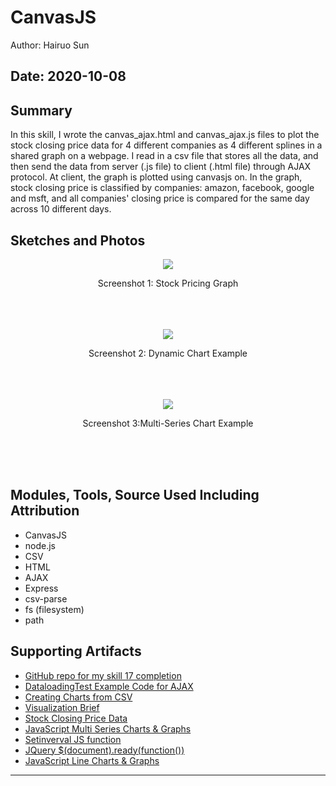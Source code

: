 #  CanvasJS

Author: Hairuo Sun

Date: 2020-10-08
-----

## Summary
In this skill, I wrote the canvas_ajax.html and canvas_ajax.js files to plot the stock closing price data for 4 different companies as 4 different splines in a shared graph on a webpage. I read in a csv file that stores all the data, and then send the data from server (.js file) to client (.html file) through AJAX protocol. At client, the graph is plotted using canvasjs on. In the graph, stock closing price is classified by companies: amazon, facebook, google and msft, and all companies' closing price is compared for the same day across 10 different days.

## Sketches and Photos
<div align="center">
<img src="https://github.com/BU-EC444/Sun-Hairuo/blob/master/skills/cluster-2/17/images/stock_chart.png">
<p>Screenshot 1: Stock Pricing Graph</p>
<br/>
<br/>
<br/>
<img src="https://github.com/BU-EC444/Sun-Hairuo/blob/master/skills/cluster-2/17/images/dynamic-chart.png">
<p>Screenshot 2: Dynamic Chart Example</p>
<br/>
<br/>
<br/>
<img src="https://github.com/BU-EC444/Sun-Hairuo/blob/master/skills/cluster-2/17/images/multi-series-chart.png">
<p>Screenshot 3:Multi-Series Chart Example</p>
<br/>
<br/>
<br/>
</div>

## Modules, Tools, Source Used Including Attribution
* CanvasJS
* node.js
* CSV
* HTML
* AJAX
* Express
* csv-parse
* fs (filesystem)
* path

## Supporting Artifacts
* [GitHub repo for my skill 17 completion](https://github.com/BU-EC444/Sun-Hairuo/blob/master/skills/cluster-2/17/)
* [DataloadingTest Example Code for AJAX](https://github.com/BU-EC444/code-examples/tree/master/DataLoadingTest)
* [Creating Charts from CSV](https://canvasjs.com/docs/charts/how-to/create-charts-from-csv/)
* [Visualization Brief](http://whizzer.bu.edu/briefs/design-patterns/dp-visual)
* [Stock Closing Price Data](http://whizzer.bu.edu/skills/stocks-csv.txt)
* [JavaScript Multi Series Charts & Graphs](https://canvasjs.com/javascript-charts/multi-series-chart/)
* [Setinverval JS function](https://www.w3schools.com/jsref/met_win_setinterval.asp)
* [JQuery $(document).ready(function())](https://api.jquery.com/ready/)
* [JavaScript Line Charts & Graphs](https://canvasjs.com/html5-javascript-line-chart/)

-----
